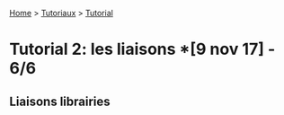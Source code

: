 [Home](../../sitemap.md) > [Tutoriaux](../index.md) > [Tutorial](index.md)

# Tutorial 2: les liaisons *[9 nov 17] - **6/6** 

## Liaisons **librairies**